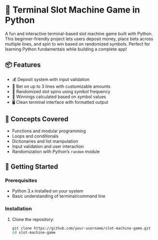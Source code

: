 # 🎰 Terminal Slot Machine Game in Python

A fun and interactive terminal-based slot machine game built with Python. This beginner-friendly project lets users deposit money, place bets across multiple lines, and spin to win based on randomized symbols. Perfect for learning Python fundamentals while building a complete app!

## 📦 Features

- 💰 Deposit system with input validation  
- 🎯 Bet on up to 3 lines with customizable amounts  
- 🎲 Randomized slot spins using symbol frequency  
- 🧮 Winnings calculated based on symbol values  
- 🖥️ Clean terminal interface with formatted output  

## 🧠 Concepts Covered

- Functions and modular programming  
- Loops and conditionals  
- Dictionaries and list manipulation  
- Input validation and user interaction  
- Randomization with Python’s `random` module  

## 🚀 Getting Started

### Prerequisites

- Python 3.x installed on your system  
- Basic understanding of terminal/command line  

### Installation

1. Clone the repository:

   ```bash
   git clone https://github.com/your-username/slot-machine-game.git
   cd slot-machine-game
